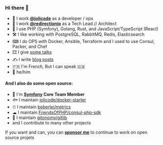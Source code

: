 ### Hi there 👋

* 🏢 I work [**@jolicode**](http://github.com/jolicode) as a developer / ops
* 🏢 I work [**@redirectionio**](http://github.com/redirectionio) as a Tech Lead // Architect
* 🔭 I use PHP (Symfony), Golang, Rust, and JavaScript/TypeScript (React)
* 🛠 I like working with PostgreSQL, RabbitMQ, Redis, Elasticsearch
* ⌨ I do OPS with Docker, Ansible, Terraform and I used to use Consul, Packer, and Chef
* 🎞 I give [some talks](https://speakerdeck.com/lyrixx)
* ✍ I write [blog posts](https://jolicode.com/equipe/gregoire-pineau)
* 🇫🇷 I'm French, But I can speak 🇬🇧
* 👨 he/him

#### And I also do some open source:

* 🎵 I'm **[Symfony](https://github.com/symfony/symfony) Core Team Member**
* 🐟 I maintain [jolicode/docker-starter](https://github.com/jolicode/docker-starter)
* ⏱ I maintain [beberlei/metrics](https://github.com/beberlei/metrics)
* ☁ I maintain [FriendsOfPHP/consul-php-sdk](https://github.com/FriendsOfPHP/consul-php-sdk)
* :vhs: I maintain [gitonomy/gitlib](https://github.com/gitonomy/gitlib)
* and I contribute to many other projects

If you want and can, you can [**sponsor me**](https://github.com/sponsors/lyrixx) to continue to work
on open source projets
